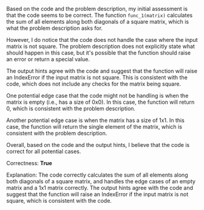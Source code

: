 Based on the code and the problem description, my initial assessment is that the code seems to be correct. The function `func_1(matrix)` calculates the sum of all elements along both diagonals of a square matrix, which is what the problem description asks for.

However, I do notice that the code does not handle the case where the input matrix is not square. The problem description does not explicitly state what should happen in this case, but it's possible that the function should raise an error or return a special value.

The output hints agree with the code and suggest that the function will raise an IndexError if the input matrix is not square. This is consistent with the code, which does not include any checks for the matrix being square.

One potential edge case that the code might not be handling is when the matrix is empty (i.e., has a size of 0x0). In this case, the function will return 0, which is consistent with the problem description.

Another potential edge case is when the matrix has a size of 1x1. In this case, the function will return the single element of the matrix, which is consistent with the problem description.

Overall, based on the code and the output hints, I believe that the code is correct for all potential cases.

Correctness: **True**

Explanation: The code correctly calculates the sum of all elements along both diagonals of a square matrix, and handles the edge cases of an empty matrix and a 1x1 matrix correctly. The output hints agree with the code and suggest that the function will raise an IndexError if the input matrix is not square, which is consistent with the code.